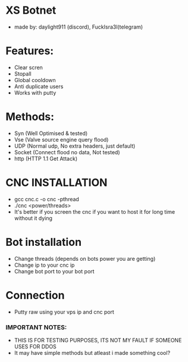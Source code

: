 # XS Botnet
- made by: daylight911 (discord), FuckIsra3l(telegram)
# Features:
- Clear scren
- Stopall
- Global cooldown
- Anti duplicate users
- Works with putty
# Methods:
- Syn (Well Optimised & tested)
- Vse (Valve source engine query flood)
- UDP (Normal udp, No extra headers, just default)
- Socket (Connect flood no data, Not tested)
- http (HTTP 1.1 Get Attack)
# CNC INSTALLATION
- gcc cnc.c -o cnc -pthread
- ./cnc <botport> <power/threads> <cncport>
- It's better if you screen the cnc if you want to host it for long time without it dying
# Bot installation
- Change threads (depends on bots power you are getting)
- Change ip to your cnc ip
- Change bot port to your bot port

# Connection
- Putty raw using your vps ip and cnc port

### IMPORTANT NOTES:
- THIS IS FOR TESTING PURPOSES, ITS NOT MY FAULT IF SOMEONE USES FOR DDOS
- It may have simple methods but atleast i made something cool?
